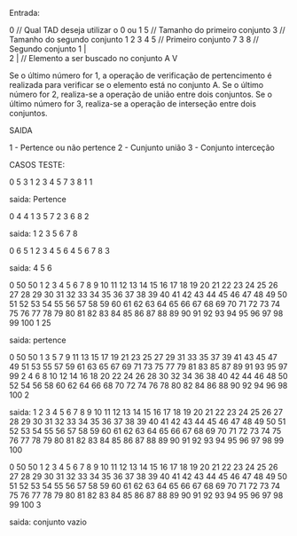 Entrada:

0                    //   Qual TAD deseja utilizar o 0 ou 1 
5                    //   Tamanho do primeiro conjunto
3                    //   Tamanho do segundo conjunto
1 2 3 4 5            //   Primeiro conjunto 
7 3 8                //   Segundo conjunto
1       |             
2       |            //   Elemento a ser buscado no conjunto A
        V

Se o último número for 1, a operação de verificação de pertencimento é realizada para verificar se o elemento está no conjunto A.
Se o último número for 2, realiza-se a operação de união entre dois conjuntos.
Se o último número for 3, realiza-se a operação de interseção entre dois conjuntos.


SAIDA 

1 - Pertence ou não pertence
2 - Cunjunto união
3 - Conjunto interceção 


CASOS TESTE:

0
5
3
1 2 3 4 5
7 3 8
1
1

saida: Pertence


0
4
4
1 3 5 7
2 3 6 8
2
 
saida: 1 2 3 5 6 7 8


0
6
5
1 2 3 4 5 6
4 5 6 7 8
3


saida: 4 5 6


0
50
50
1 2 3 4 5 6 7 8 9 10 11 12 13 14 15 16 17 18 19 20 21 22 23 24 25 26 27 28 29 30 31 32 33 34 35 36 37 38 39 40 41 42 43 44 45 46 47 48 49 50
51 52 53 54 55 56 57 58 59 60 61 62 63 64 65 66 67 68 69 70 71 72 73 74 75 76 77 78 79 80 81 82 83 84 85 86 87 88 89 90 91 92 93 94 95 96 97 98 99 100
1
25

saida: pertence


0
50
50
1 3 5 7 9 11 13 15 17 19 21 23 25 27 29 31 33 35 37 39 41 43 45 47 49 51 53 55 57 59 61 63 65 67 69 71 73 75 77 79 81 83 85 87 89 91 93 95 97 99
2 4 6 8 10 12 14 16 18 20 22 24 26 28 30 32 34 36 38 40 42 44 46 48 50 52 54 56 58 60 62 64 66 68 70 72 74 76 78 80 82 84 86 88 90 92 94 96 98 100
2


saida: 1 2 3 4 5 6 7 8 9 10 11 12 13 14 15 16 17 18 19 20 21 22 23 24 25 26 27 28 29 30 31 32 33 34 35 36 37 38 39 40 41 42 43 44 45 46 47 48 49 50 51 52 53 54 55 56 57 58 59 60 61 62 63 64 65 66 67 68 69 70 71 72 73 74 75 76 77 78 79 80 81 82 83 84 85 86 87 88 89 90 91 92 93 94 95 96 97 98 99 100



0
50
50
1 2 3 4 5 6 7 8 9 10 11 12 13 14 15 16 17 18 19 20 21 22 23 24 25 26 27 28 29 30 31 32 33 34 35 36 37 38 39 40 41 42 43 44 45 46 47 48 49 50
51 52 53 54 55 56 57 58 59 60 61 62 63 64 65 66 67 68 69 70 71 72 73 74 75 76 77 78 79 80 81 82 83 84 85 86 87 88 89 90 91 92 93 94 95 96 97 98 99 100
3

saida: conjunto vazio
